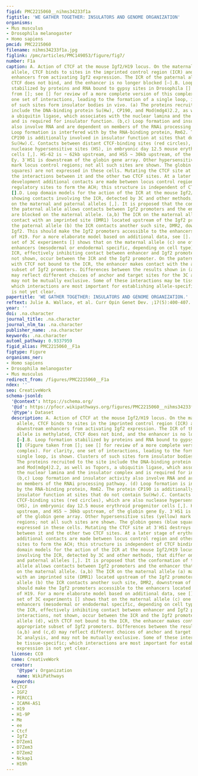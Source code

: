 ```yaml
---
figid: PMC2215060__nihms34233f1a
figtitle: 'WE GATHER TOGETHER: INSULATORS AND GENOME ORGANIZATION'
organisms:
- Mus musculus
- Drosophila melanogaster
- Homo sapiens
pmcid: PMC2215060
filename: nihms34233f1a.jpg
figlink: /pmc/articles/PMC149053/figure/fig7/
number: F1a
caption: A. Action of CTCF at the mouse Igf2/H19 locus. On the maternally transmitted
  allele, CTCF binds to sites in the imprinted control region (ICR) and prevents downstream
  enhancers from activating Igf2 expression. The ICR of the paternal allele is methylated,
  CTCF does not bind, and the enhancer is no longer blocked [–].B. Loop formation
  stabilized by proteins and RNA bound to gypsy sites in Drosophila [] (Figure taken
  from []; see [] for review of a more complete version of this complex). For clarity,
  one set of interactions, leading to the formation of a single loop, is shown. Clusters
  of such sites form insulator bodies in vivo. (a) The proteins recruited to the site
  include the DNA-binding protein Su(Hw), CP190, and Mod(mdg4)2.2, as well as Topors,
  a ubiquitin ligase, which associates with the nuclear lamina and the insulator complex
  and is required for insulator function. (b,c) Loop formation and insulator activity
  also involve RNA and are dependent on members of the RNAi processing pathway. (d)
  Loop formation is interfered with by the RNA-binding protein, Rm62. The protein
  CP190 is additionally involved in insulator function at sites that do not contain
  Su(Hw).C. Contacts between distant CTCF-binding sites (red circles), which are also
  nuclease hypersensitive sites (HS), in embryonic day 12.5 mouse erythroid progenitor
  cells [,]. HS-62 is ~ 62kb upstream, and HS5 ~ 30kb upstream, of the globin gene
  Ey. 3′HS1 is downstream of the globin gene array. Other hypersensitive sites (yellow)
  mark locus control regions; not all such sites are shown. The globin genes (blue
  squares) are not expressed in these cells. Mutating the CTCF site at 3′HS1 destroys
  the interactions between it and the other two CTCF sites. At a later stage of erythroid
  development additional contacts are made between locus control region and other
  regulatory sites to form the ACH; this structure is independent of CTCF binding
  [].D. Loop domain models for the action of the ICR at the mouse Igf2/H19 locus,
  showing contacts involving the ICR, detected by 3C and other methods, that differ
  on the maternal and paternal alleles [,]. It is proposed that the conformation of
  the paternal allele allows contacts between Igf2 promoters and the enhancer that
  are blocked on the maternal allele. (a,b) The ICR on the maternal allele (a) makes
  contact with an imprinted site (DMR1) located upstream of the Igf2 promoters. On
  the paternal allele (b) the ICR contacts another such site, DMR2, downstream of
  Igf2. This should make the Igf2 promoters accessible to the enhancers located downstream
  of H19. For a more elaborate model based on additional data, see []. (c,d) A second
  set of 3C experiments [] shows that on the maternal allele (c) one of the downstream
  enhancers (mesodermal or endodermal specific, depending on cell type) contacts the
  ICR, effectively inhibiting contact between enhancer and Igf2 promoter. Other interactions,
  not shown, occur between the ICR and the Igf2 promoter. On the paternal allele (d),
  with CTCF not bound to the ICR, the enhancer makes contact with the appropriate
  subset of Igf2 promoters. Differences between the results shown in (a,b) and (c,d)
  may reflect different choices of anchor and target sites for the 3C analysis, and
  may not be mutually exclusive. Some of these interactions may be tissue-specific;
  which interactions are most important for establishing allele-specific expression
  is not yet clear.
papertitle: 'WE GATHER TOGETHER: INSULATORS AND GENOME ORGANIZATION.'
reftext: Julie A. Wallace, et al. Curr Opin Genet Dev. ;17(5):400-407.
year: ''
doi: .na.character
journal_title: .na.character
journal_nlm_ta: .na.character
publisher_name: .na.character
keywords: .na.character
automl_pathway: 0.9337959
figid_alias: PMC2215060__F1a
figtype: Figure
organisms_ner:
- Homo sapiens
- Drosophila melanogaster
- Mus musculus
redirect_from: /figures/PMC2215060__F1a
ndex: ''
seo: CreativeWork
schema-jsonld:
  '@context': https://schema.org/
  '@id': https://pfocr.wikipathways.org/figures/PMC2215060__nihms34233f1a.html
  '@type': Dataset
  description: A. Action of CTCF at the mouse Igf2/H19 locus. On the maternally transmitted
    allele, CTCF binds to sites in the imprinted control region (ICR) and prevents
    downstream enhancers from activating Igf2 expression. The ICR of the paternal
    allele is methylated, CTCF does not bind, and the enhancer is no longer blocked
    [–].B. Loop formation stabilized by proteins and RNA bound to gypsy sites in Drosophila
    [] (Figure taken from []; see [] for review of a more complete version of this
    complex). For clarity, one set of interactions, leading to the formation of a
    single loop, is shown. Clusters of such sites form insulator bodies in vivo. (a)
    The proteins recruited to the site include the DNA-binding protein Su(Hw), CP190,
    and Mod(mdg4)2.2, as well as Topors, a ubiquitin ligase, which associates with
    the nuclear lamina and the insulator complex and is required for insulator function.
    (b,c) Loop formation and insulator activity also involve RNA and are dependent
    on members of the RNAi processing pathway. (d) Loop formation is interfered with
    by the RNA-binding protein, Rm62. The protein CP190 is additionally involved in
    insulator function at sites that do not contain Su(Hw).C. Contacts between distant
    CTCF-binding sites (red circles), which are also nuclease hypersensitive sites
    (HS), in embryonic day 12.5 mouse erythroid progenitor cells [,]. HS-62 is ~ 62kb
    upstream, and HS5 ~ 30kb upstream, of the globin gene Ey. 3′HS1 is downstream
    of the globin gene array. Other hypersensitive sites (yellow) mark locus control
    regions; not all such sites are shown. The globin genes (blue squares) are not
    expressed in these cells. Mutating the CTCF site at 3′HS1 destroys the interactions
    between it and the other two CTCF sites. At a later stage of erythroid development
    additional contacts are made between locus control region and other regulatory
    sites to form the ACH; this structure is independent of CTCF binding [].D. Loop
    domain models for the action of the ICR at the mouse Igf2/H19 locus, showing contacts
    involving the ICR, detected by 3C and other methods, that differ on the maternal
    and paternal alleles [,]. It is proposed that the conformation of the paternal
    allele allows contacts between Igf2 promoters and the enhancer that are blocked
    on the maternal allele. (a,b) The ICR on the maternal allele (a) makes contact
    with an imprinted site (DMR1) located upstream of the Igf2 promoters. On the paternal
    allele (b) the ICR contacts another such site, DMR2, downstream of Igf2. This
    should make the Igf2 promoters accessible to the enhancers located downstream
    of H19. For a more elaborate model based on additional data, see []. (c,d) A second
    set of 3C experiments [] shows that on the maternal allele (c) one of the downstream
    enhancers (mesodermal or endodermal specific, depending on cell type) contacts
    the ICR, effectively inhibiting contact between enhancer and Igf2 promoter. Other
    interactions, not shown, occur between the ICR and the Igf2 promoter. On the paternal
    allele (d), with CTCF not bound to the ICR, the enhancer makes contact with the
    appropriate subset of Igf2 promoters. Differences between the results shown in
    (a,b) and (c,d) may reflect different choices of anchor and target sites for the
    3C analysis, and may not be mutually exclusive. Some of these interactions may
    be tissue-specific; which interactions are most important for establishing allele-specific
    expression is not yet clear.
  license: CC0
  name: CreativeWork
  creator:
    '@type': Organization
    name: WikiPathways
  keywords:
  - CTCF
  - IGF2
  - PERCC1
  - ICAM4-AS1
  - H19
  - H1-9P
  - Me
  - ee
  - Ctcf
  - Igf2
  - D7Zem1
  - D7Zem3
  - D7Zem2
  - Nckap1
  - H19h
---
```

